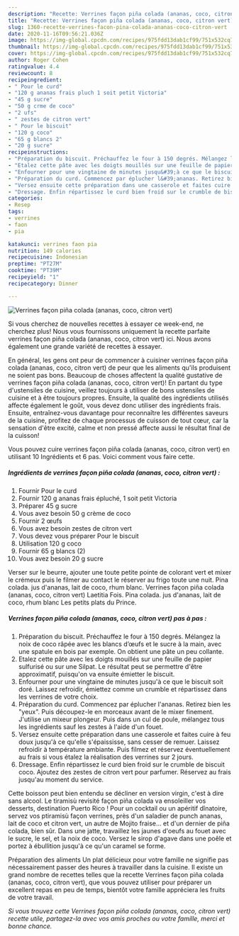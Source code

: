 ```yaml
---
description: "Recette: Verrines façon piña colada (ananas, coco, citron vert)"
title: "Recette: Verrines façon piña colada (ananas, coco, citron vert)"
slug: 1360-recette-verrines-facon-pina-colada-ananas-coco-citron-vert
date: 2020-11-16T09:56:21.036Z
image: https://img-global.cpcdn.com/recipes/975fdd13dab1cf99/751x532cq70/verrines-facon-pina-colada-ananas-coco-citron-vert-photo-principale-de-la-recette.jpg
thumbnail: https://img-global.cpcdn.com/recipes/975fdd13dab1cf99/751x532cq70/verrines-facon-pina-colada-ananas-coco-citron-vert-photo-principale-de-la-recette.jpg
cover: https://img-global.cpcdn.com/recipes/975fdd13dab1cf99/751x532cq70/verrines-facon-pina-colada-ananas-coco-citron-vert-photo-principale-de-la-recette.jpg
author: Roger Cohen
ratingvalue: 4.4
reviewcount: 8
recipeingredient:
- " Pour le curd"
- "120 g ananas frais pluch 1 soit petit Victoria"
- "45 g sucre"
- "50 g crme de coco"
- "2 ufs"
- " zestes de citron vert"
- " Pour le biscuit"
- "120 g coco"
- "65 g blancs 2"
- "20 g sucre"
recipeinstructions:
- "Préparation du biscuit. Préchauffez le four à 150 degrés. Mélangez la noix de coco râpée avec les blancs d’œufs et le sucre à la main, avec une spatule en bois par exemple. On obtient une pâte un peu collante."
- "Etalez cette pâte avec les doigts mouillés sur une feuille de papier sulfurisé ou sur une Silpat. Le résultat peut se permettre d&#39;être approximatif, puisqu&#39;on va ensuite émietter le biscuit."
- "Enfourner pour une vingtaine de minutes jusqu&#39;à ce que le biscuit soit doré. Laissez refroidir, émiettez comme un crumble et répartissez dans les verrines de votre choix."
- "Préparation du curd. Commencez par éplucher l&#39;ananas. Retirez bien les &#34;yeux&#34;. Puis découpez-le en morceaux avant de le mixer finement. J&#39;utilise un mixeur plongeur. Puis dans un cul de poule, mélangez tous les ingrédients sauf les zestes à l&#39;aide d&#39;un fouet."
- "Versez ensuite cette préparation dans une casserole et faites cuire à feu doux jusqu&#39;à ce qu&#39;elle s&#39;épaississe, sans cesser de remuer. Laissez refroidir à température ambiante. Puis filmez et réservez éventuellement au frais si vous étalez la réalisation des verrines sur 2 jours."
- "Dressage. Enfin répartissez le curd bien froid sur le crumble de biscuit coco. Ajoutez des zestes de citron vert pour parfumer. Réservez au frais jusqu&#39;au moment du service."
categories:
- Resep
tags:
- verrines
- faon
- pia

katakunci: verrines faon pia 
nutrition: 149 calories
recipecuisine: Indonesian
preptime: "PT27M"
cooktime: "PT39M"
recipeyield: "1"
recipecategory: Dinner

---
```



![Verrines façon piña colada (ananas, coco, citron vert)](https://img-global.cpcdn.com/recipes/975fdd13dab1cf99/751x532cq70/verrines-facon-pina-colada-ananas-coco-citron-vert-photo-principale-de-la-recette.jpg)

Si vous cherchez de nouvelles recettes à essayer ce week-end, ne cherchez plus! Nous vous fournissons uniquement la recette parfaite verrines façon piña colada (ananas, coco, citron vert) ici. Nous avons également une grande variété de recettes à essayer.

En général, les gens ont peur de commencer à cuisiner verrines façon piña colada (ananas, coco, citron vert) de peur que les aliments qu'ils produisent ne soient pas bons. Beaucoup de choses affectent la qualité gustative de verrines façon piña colada (ananas, coco, citron vert)! En partant du type d'ustensiles de cuisine, veillez toujours à utiliser de bons ustensiles de cuisine et à être toujours propres. Ensuite, la qualité des ingrédients utilisés affecte également le goût, vous devez donc utiliser des ingrédients frais. Ensuite, entraînez-vous davantage pour reconnaître les différentes saveurs de la cuisine, profitez de chaque processus de cuisson de tout cœur, car la sensation d'être excité, calme et non pressé affecte aussi le résultat final de la cuisson!

<!--inarticleads1-->

Vous pouvez cuire verrines façon piña colada (ananas, coco, citron vert) en utilisant 10 Ingrédients et 6 pas. Voici comment vous faire cette.

##### Ingrédients de verrines façon piña colada (ananas, coco, citron vert) :

1. Fournir  Pour le curd
1. Fournir 120 g ananas frais épluché, 1 soit petit Victoria
1. Préparer 45 g sucre
1. Vous avez besoin 50 g crème de coco
1. Fournir 2 œufs
1. Vous avez besoin  zestes de citron vert
1. Vous devez vous préparer  Pour le biscuit
1. Utilisation 120 g coco
1. Fournir 65 g blancs (2)
1. Vous avez besoin 20 g sucre


Verser sur le beurre, ajouter une toute petite pointe de colorant vert et mixer le crémeux puis le filmer au contact le réserver au frigo toute une nuit. Pina colada. jus d&#39;ananas, lait de coco, rhum blanc. Verrines façon piña colada (ananas, coco, citron vert) Laetitia Fois. Pina colada. jus d&#39;ananas, lait de coco, rhum blanc Les petits plats du Prince. 

<!--inarticleads2-->

##### Verrines façon piña colada (ananas, coco, citron vert) pas à pas :

1. Préparation du biscuit. Préchauffez le four à 150 degrés. Mélangez la noix de coco râpée avec les blancs d’œufs et le sucre à la main, avec une spatule en bois par exemple. On obtient une pâte un peu collante.
1. Etalez cette pâte avec les doigts mouillés sur une feuille de papier sulfurisé ou sur une Silpat. Le résultat peut se permettre d&#39;être approximatif, puisqu&#39;on va ensuite émietter le biscuit.
1. Enfourner pour une vingtaine de minutes jusqu&#39;à ce que le biscuit soit doré. Laissez refroidir, émiettez comme un crumble et répartissez dans les verrines de votre choix.
1. Préparation du curd. Commencez par éplucher l&#39;ananas. Retirez bien les &#34;yeux&#34;. Puis découpez-le en morceaux avant de le mixer finement. J&#39;utilise un mixeur plongeur. Puis dans un cul de poule, mélangez tous les ingrédients sauf les zestes à l&#39;aide d&#39;un fouet.
1. Versez ensuite cette préparation dans une casserole et faites cuire à feu doux jusqu&#39;à ce qu&#39;elle s&#39;épaississe, sans cesser de remuer. Laissez refroidir à température ambiante. Puis filmez et réservez éventuellement au frais si vous étalez la réalisation des verrines sur 2 jours.
1. Dressage. Enfin répartissez le curd bien froid sur le crumble de biscuit coco. Ajoutez des zestes de citron vert pour parfumer. Réservez au frais jusqu&#39;au moment du service.


Cette boisson peut bien entendu se décliner en version virgin, c&#39;est à dire sans alcool. Le tiramisù revisité façon piña colada va ensoleiller vos desserts, destination Puerto Rico ! Pour un cocktail ou un apéritif dînatoire, servez vos ptiramisù façon verrines, près d&#39;un saladier de punch ananas, lait de coco et citron vert, un autre de Mojito fraise… et d&#39;un dernier de piña colada, bien sûr. Dans une jatte, travaillez les jaunes d&#39;oeufs au fouet avec le sucre, le sel, et la noix de coco. Versez le sirop d&#39;agave dans une poêle et portez à ébullition jusqu&#39;à ce qu&#39;un caramel se forme. 

<!--inarticleads1-->

<p>
Préparation des aliments Un plat délicieux pour votre famille ne signifie pas nécessairement passer des heures à travailler dans la cuisine. Il existe un grand nombre de recettes telles que la recette Verrines façon piña colada (ananas, coco, citron vert), que vous pouvez utiliser pour préparer un excellent repas en peu de temps, bientôt votre famille appréciera les fruits de votre travail.
</p>

<p>
<i>Si vous trouvez cette Verrines façon piña colada (ananas, coco, citron vert) recette utile, partagez-la avec vos amis proches ou votre famille, merci et bonne chance.</i>
</p>
